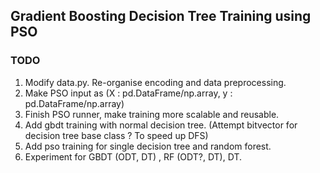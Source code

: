 <!-- ## CITS4002 Research Project : Gradient Boosting Decision Tree Training with Swarm Intelligence -->

<!-- ### Project Goal
Developing a robust framework to integrate the PSO algorithm to train the GBDT model.

Conducting experiments to compare the predictive performance with the state-of-art GBDT implementations.

### Packages Required

<p>In order to run the main program, you need to install the following packages.</p>
<p>These packages are:</p>

<ul>
    <li>Numpy</li>
    <li>Pandas</li>
    <li>XGBoost</li>
    <li>Sklearn</li>
    <li>CatBoost</li>
    <li>pickle</li>
    <li>matplotlib</li>
</ul>

### Running Swarm Gradient Boosting Decision Tree training

Fork this repo and clone to your desktop by 

``` git clone  https://github.com/GREYXXX/PSO-GBDT.git```

Run SGBDT classification by

``` python test.py ```

Run SGBDT regression by

``` python test.reg.py ```

Run PSGBDT classification by

``` python test_pretrain.py ```

To run the PSGBDT for regression task, you would need to comment line 223 and uncomment line 225 and 226, since I do not have enough time to implement the python argparse. -->

## Gradient Boosting Decision Tree Training using PSO

### TODO

1. Modify data.py. Re-organise encoding and data preprocessing.
2. Make PSO input as (X : pd.DataFrame/np.array, y : pd.DataFrame/np.array)
3. Finish PSO runner, make training more scalable and reusable.
4. Add gbdt training with normal decision tree. (Attempt bitvector for decision tree base class ? To speed up DFS) 
5. Add pso training for single decision tree and random forest.
6. Experiment for GBDT (ODT, DT) , RF (ODT?, DT), DT. 




